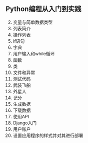 ## Python编程从入门到实践  
2. 变量与简单数据类型  
3. 列表简介  
4. 操作列表  
5. if语句  
6. 字典  
7. 用户输入和while循环  
8. 函数  
9. 类  
10. 文件和异常  
11. 测试代码  
12. 武装飞船  
13. 外星人  
14. 记分  
15. 生成数据  
16. 下载数据  
17. 使用API  
18. Django入门  
19. 用户账户  
20. 设置应用程序的样式并对其进行部署  
